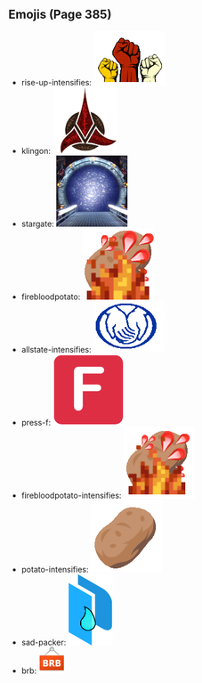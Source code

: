 
## Emojis (Page 385)

* rise-up-intensifies: ![rise-up-intensifies](output/rise-up-intensifies.gif)
* klingon: ![klingon](output/klingon.png)
* stargate: ![stargate](output/stargate.jpg)
* firebloodpotato: ![firebloodpotato](output/firebloodpotato.gif)
* allstate-intensifies: ![allstate-intensifies](output/allstate-intensifies.gif)
* press-f: ![press-f](output/press-f.png)
* firebloodpotato-intensifies: ![firebloodpotato-intensifies](output/firebloodpotato-intensifies.gif)
* potato-intensifies: ![potato-intensifies](output/potato-intensifies.gif)
* sad-packer: ![sad-packer](output/sad-packer.png)
* brb: ![brb](output/brb.gif)
